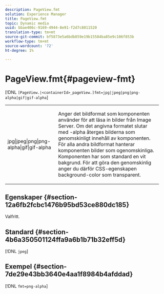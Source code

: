```yaml
---
description: PageView.fmt
solution: Experience Manager
title: PageView.fmt
topic: Dynamic media
uuid: bbae406c-9169-4944-8e91-f2d7c8011520
translation-type: tm+mt
source-git-commit: bf5873e5a6bdb859e19b15584ba85e9c106f853b
workflow-type: tm+mt
source-wordcount: '72'
ht-degree: 1%

---
```



# PageView.fmt{#pageview-fmt}

[!DNL `[PageView.|<containerId>_pageView.]fmt=jpg|jpeg|png|png-alpha|gif|gif-alpha`]

<table id="table_8629FDB399124A57B8026E46687D0BC2"> 
 <tbody> 
  <tr> 
   <td colname="col1"> <p> <span class="codeph"> jpg|jpeg|png|png-alpha|gif|gif-alpha</span> </p> </td> 
   <td colname="col2"> <p> Anger det bildformat som komponenten använder för att läsa in bilder från Image Server. Om det angivna formatet slutar med <span class="codeph"> -alpha</span> återges bilderna som genomskinligt innehåll av komponenten. För alla andra bildformat hanterar komponenten bilder som ogenomskinliga. Komponenten har som standard en vit bakgrund. För att göra den genomskinlig anger du därför CSS-egenskapen <span class="codeph"> background-color</span> som <span class="codeph"> transparent</span>. </p> </td> 
  </tr> 
 </tbody> 
</table>

## Egenskaper {#section-12a6fb2fcbc1476b95bd53ce880dc185}

Valfritt.

## Standard {#section-4b6a350501124ffa9a6b1b71b32eff5d}

[!DNL `jpeg`]

## Exempel {#section-7de29e43bb3640e4aa1f8984b4afddad}

[!DNL `fmt=png-alpha`]
